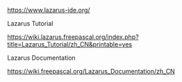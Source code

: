 https://www.lazarus-ide.org/







Lazarus Tutorial

https://wiki.lazarus.freepascal.org/index.php?title=Lazarus_Tutorial/zh_CN&printable=yes

Lazarus Documentation

https://wiki.freepascal.org/Lazarus_Documentation/zh_CN